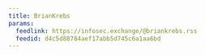 ```yaml
---
title: BrianKrebs
params:
  feedlink: https://infosec.exchange/@briankrebs.rss
  feedid: d4c5d88784aef17abb5d745c6a1aa6bd
---
```

